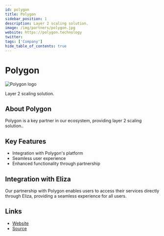 ```yaml
---
id: polygon
title: Polygon
sidebar_position: 1
description: Layer 2 scaling solution.
image: /img/partners/polygon.jpg
website: https://polygon.technology
twitter:
tags: ['Company']
hide_table_of_contents: true
---
```


# Polygon

<div className="partner-logo">
  <img src="/img/partners/polygon.jpg" alt="Polygon logo" />
</div>

Layer 2 scaling solution.

## About Polygon

Polygon is a key partner in our ecosystem, providing layer 2 scaling solution..

## Key Features

- Integration with Polygon's platform
- Seamless user experience
- Enhanced functionality through partnership

## Integration with Eliza

Our partnership with Polygon enables users to access their services directly through Eliza, providing a seamless experience for all users.

## Links

- [Website](https://polygon.technology)
- [Source](https://polygon.technology)
